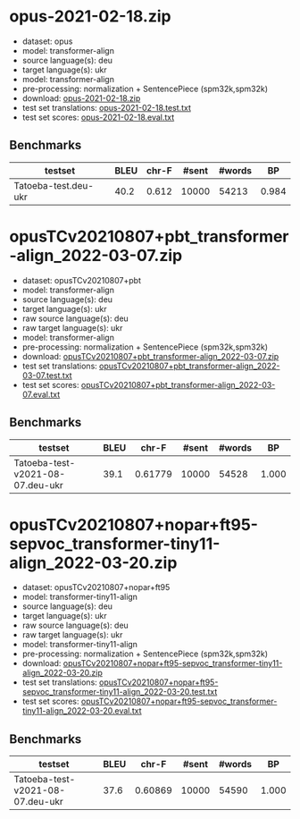 # opus-2021-02-18.zip

* dataset: opus
* model: transformer-align
* source language(s): deu
* target language(s): ukr
* model: transformer-align
* pre-processing: normalization + SentencePiece (spm32k,spm32k)
* download: [opus-2021-02-18.zip](https://object.pouta.csc.fi/Tatoeba-MT-models/deu-ukr/opus-2021-02-18.zip)
* test set translations: [opus-2021-02-18.test.txt](https://object.pouta.csc.fi/Tatoeba-MT-models/deu-ukr/opus-2021-02-18.test.txt)
* test set scores: [opus-2021-02-18.eval.txt](https://object.pouta.csc.fi/Tatoeba-MT-models/deu-ukr/opus-2021-02-18.eval.txt)

## Benchmarks

| testset | BLEU  | chr-F | #sent | #words | BP |
|---------|-------|-------|-------|--------|----|
| Tatoeba-test.deu-ukr 	| 40.2 	| 0.612 	| 10000 	| 54213 	| 0.984 |



# opusTCv20210807+pbt_transformer-align_2022-03-07.zip

* dataset: opusTCv20210807+pbt
* model: transformer-align
* source language(s): deu
* target language(s): ukr
* raw source language(s): deu
* raw target language(s): ukr
* model: transformer-align
* pre-processing: normalization + SentencePiece (spm32k,spm32k)
* download: [opusTCv20210807+pbt_transformer-align_2022-03-07.zip](https://object.pouta.csc.fi/Tatoeba-MT-models/deu-ukr/opusTCv20210807+pbt_transformer-align_2022-03-07.zip)
* test set translations: [opusTCv20210807+pbt_transformer-align_2022-03-07.test.txt](https://object.pouta.csc.fi/Tatoeba-MT-models/deu-ukr/opusTCv20210807+pbt_transformer-align_2022-03-07.test.txt)
* test set scores: [opusTCv20210807+pbt_transformer-align_2022-03-07.eval.txt](https://object.pouta.csc.fi/Tatoeba-MT-models/deu-ukr/opusTCv20210807+pbt_transformer-align_2022-03-07.eval.txt)

## Benchmarks

| testset | BLEU  | chr-F | #sent | #words | BP |
|---------|-------|-------|-------|--------|----|
| Tatoeba-test-v2021-08-07.deu-ukr 	| 39.1 	| 0.61779 	| 10000 	| 54528 	| 1.000 |


# opusTCv20210807+nopar+ft95-sepvoc_transformer-tiny11-align_2022-03-20.zip

* dataset: opusTCv20210807+nopar+ft95
* model: transformer-tiny11-align
* source language(s): deu
* target language(s): ukr
* raw source language(s): deu
* raw target language(s): ukr
* model: transformer-tiny11-align
* pre-processing: normalization + SentencePiece (spm32k,spm32k)
* download: [opusTCv20210807+nopar+ft95-sepvoc_transformer-tiny11-align_2022-03-20.zip](https://object.pouta.csc.fi/Tatoeba-MT-models/deu-ukr/opusTCv20210807+nopar+ft95-sepvoc_transformer-tiny11-align_2022-03-20.zip)
* test set translations: [opusTCv20210807+nopar+ft95-sepvoc_transformer-tiny11-align_2022-03-20.test.txt](https://object.pouta.csc.fi/Tatoeba-MT-models/deu-ukr/opusTCv20210807+nopar+ft95-sepvoc_transformer-tiny11-align_2022-03-20.test.txt)
* test set scores: [opusTCv20210807+nopar+ft95-sepvoc_transformer-tiny11-align_2022-03-20.eval.txt](https://object.pouta.csc.fi/Tatoeba-MT-models/deu-ukr/opusTCv20210807+nopar+ft95-sepvoc_transformer-tiny11-align_2022-03-20.eval.txt)

## Benchmarks

| testset | BLEU  | chr-F | #sent | #words | BP |
|---------|-------|-------|-------|--------|----|
| Tatoeba-test-v2021-08-07.deu-ukr 	| 37.6 	| 0.60869 	| 10000 	| 54590 	| 1.000 |

